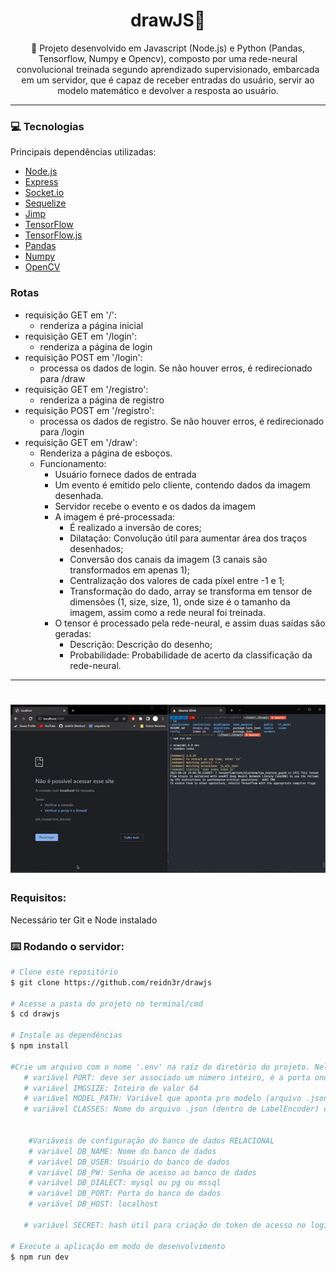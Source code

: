 <h1 align="center">drawJS📖</h1>

<p align="center">📝 Projeto desenvolvido em Javascript (Node.js) e Python (Pandas, Tensorflow, Numpy e Opencv), composto por uma rede-neural convolucional treinada segundo aprendizado supervisionado, embarcada em um servidor, que é capaz de receber entradas do usuário, servir ao modelo matemático e devolver a resposta ao usuário. </p>

<hr>
  
### 💻 Tecnologias
Principais dependências utilizadas:
- [Node.js](https://nodejs.org/en/)
- [Express](https://expressjs.com/en/api.html)
- [Socket.io](https://socket.io/pt-br/docs/v4/)
- [Sequelize](https://sequelize.org/api/v6/identifiers)
- [Jimp](https://www.npmjs.com/package/jimp)
- [TensorFlow](https://www.tensorflow.org/api_docs/python/tf)
- [TensorFlow.js](https://js.tensorflow.org/api/latest/?hl=pt-br&_gl=1*1b1gojl*_ga*MTU1NDA3NzMwMy4xNjczMTAzODg3*_ga_W0YLR4190T*MTY4MjQzNDUyNS4yMy4wLjE2ODI0MzQ5OTUuMC4wLjA.)
- [Pandas](https://pandas.pydata.org/docs/reference/index.html)
- [Numpy](https://numpy.org/doc/stable/reference/)
- [OpenCV](https://docs.opencv.org/4.x/)

### Rotas
- requisição GET em '/': 
    * renderiza a página inicial
- requisição GET em '/login': 
    * renderiza a página de login
- requisição POST em '/login': 
    * processa os dados de login. Se não houver erros, é redirecionado para /draw
- requisição GET em '/registro': 
    * renderiza a página de registro
- requisição POST em '/registro': 
    * processa os dados de registro. Se não houver erros, é redirecionado para /login
- requisição GET em '/draw':
    * Renderiza a página de esboços.
    * Funcionamento:
        * Usuário fornece dados de entrada
        * Um evento é emitido pelo cliente, contendo dados da imagem desenhada.
        * Servidor recebe o evento e os dados da imagem
        * A imagem é pré-processada:
            * É realizado a inversão de cores;
            * Dilatação: Convolução útil para aumentar área dos traços desenhados;
            * Conversão dos canais da imagem (3 canais são transformados em apenas 1);
            * Centralização dos valores de cada píxel entre -1 e 1;
            * Transformação do dado, array se transforma em tensor de dimensões (1, size, size, 1), onde size é o tamanho da imagem, assim como a rede neural foi treinada.
        * O tensor é processado pela rede-neural, e assim duas saídas são geradas:
            * Descrição: Descrição do desenho;
            * Probabilidade: Probabilidade de acerto da classificação da rede-neural.
<hr>

<h1 align="center">
  <img alt="draw-js" title="draw-js" width=860 src="./public/src/to_readme/gif-drawjs.gif" />
</h1>

### Requisitos:
Necessário ter Git e Node instalado  


### ⌨️ Rodando o servidor:
```bash
# Clone este repositório
$ git clone https://github.com/reidn3r/drawjs

# Acesse a pasta do projeto no terminal/cmd
$ cd drawjs

# Instale as dependências
$ npm install

#Crie um arquivo com o nome '.env' na raíz do diretório do projeto. Nele, deve ser definido algumas variáveis de ambiente
   # variável PORT: deve ser associado um número inteiro, é a porta onde está rodando o servidor
   # variável IMGSIZE: Inteiro de valor 64
   # variável MODEL_PATH: Variável que aponta pro modelo (arquivo .json) tensorflow 
   # variável CLASSES: Nome do arquivo .json (dentro de LabelEncoder) contendo as classes em pt-br 


    #Variáveis de configuração do banco de dados RELACIONAL
    # variável DB_NAME: Nome do banco de dados
    # variável DB_USER: Usuário do banco de dados
    # variável DB_PW: Senha de acesso ao banco de dados
    # variável DB_DIALECT: mysql ou pg ou mssql
    # variável DB_PORT: Porta do banco de dados
    # variável DB_HOST: localhost 

   # variável SECRET: hash útil para criação do token de acesso no login 

# Execute a aplicação em modo de desenvolvimento
$ npm run dev
